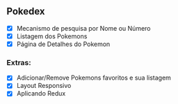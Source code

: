 ## Pokedex

- [x] Mecanismo de pesquisa por Nome ou Número
- [x] Listagem dos Pokemons
- [x] Página de Detalhes do Pokemon

### Extras:

- [x] Adicionar/Remove Pokemons favoritos e sua listagem
- [x] Layout Responsivo
- [x] Aplicando Redux
